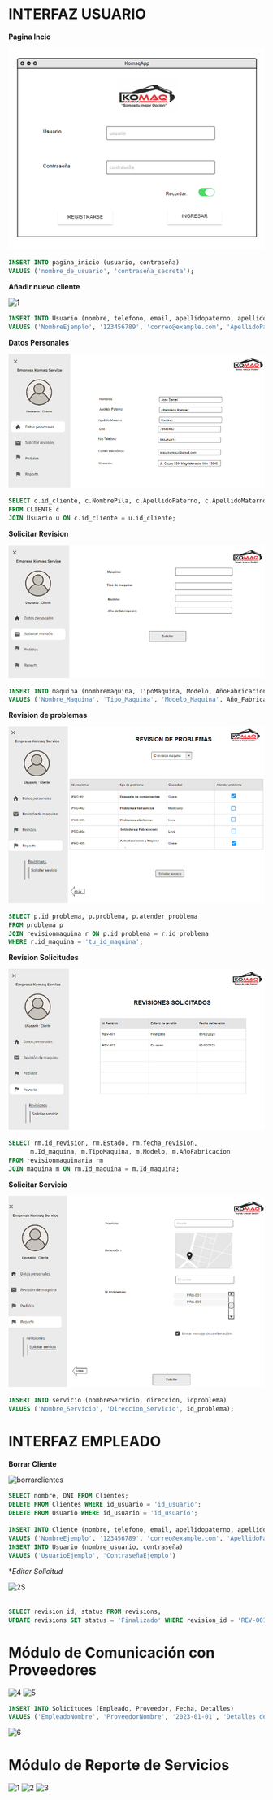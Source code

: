 # INTERFAZ USUARIO

**Pagina Incio**

![1](https://github.com/RenzoAr10/DBD-KomaqService/blob/main/Documentacion%20de%20Soporte/querys/paginainicio.png)

```sql
INSERT INTO pagina_inicio (usuario, contraseña)
VALUES ('nombre_de_usuario', 'contraseña_secreta');
```

**Añadir nuevo cliente**

![1](https://github.com/RenzoAr10/DBD-KomaqService/blob/main/Documentacion%20de%20Soporte/querys/a%C3%B1adircliente.png)

```sql
INSERT INTO Usuario (nombre, telefono, email, apellidopaterno, apellidomaterno, usuario, contraseña, direccion, DNI)
VALUES ('NombreEjemplo', '123456789', 'correo@example.com', 'ApellidoPaternoEjemplo', 'ApellidoMaternoEjemplo', 'UsuarioEjemplo', 'ContraseñaEjemplo', 'DireccionEjemplo', '12345678');
```

**Datos Personales**

![1](https://github.com/RenzoAr10/DBD-KomaqService/blob/main/Documentacion%20de%20Soporte/querys/DatosPersonales.png)

 ```sql
SELECT c.id_cliente, c.NombrePila, c.ApellidoPaterno, c.ApellidoMaterno, c.email, c.Dirección, u.usuario, u.contraseña
FROM CLIENTE c
JOIN Usuario u ON c.id_cliente = u.id_cliente;

```
**Solicitar Revision**

![1](https://github.com/RenzoAr10/DBD-KomaqService/blob/main/Documentacion%20de%20Soporte/querys/SolicitarRevision.png)

 ```sql
INSERT INTO maquina (nombremaquina, TipoMaquina, Modelo, AñoFabricacion)
VALUES ('Nombre_Maquina', 'Tipo_Maquina', 'Modelo_Maquina', Año_Fabricacion);

 ```



**Revision de problemas**

![1](https://github.com/RenzoAr10/DBD-KomaqService/blob/main/Documentacion%20de%20Soporte/querys/RevisionProblemas.png)

 ```sql
SELECT p.id_problema, p.problema, p.atender_problema
FROM problema p
JOIN revisionmaquina r ON p.id_problema = r.id_problema
WHERE r.id_maquina = 'tu_id_maquina';

 ```

**Revision Solicitudes**

![1](https://github.com/RenzoAr10/DBD-KomaqService/blob/main/Documentacion%20de%20Soporte/querys/RevisionesSolicitadas.png)

 ```sql
SELECT rm.id_revision, rm.Estado, rm.fecha_revision,
       m.Id_maquina, m.TipoMaquina, m.Modelo, m.AñoFabricacion
FROM revisionmaquinaria rm
JOIN maquina m ON rm.Id_maquina = m.Id_maquina;

 ```

**Solicitar Servicio**

![1](https://github.com/RenzoAr10/DBD-KomaqService/blob/main/Documentacion%20de%20Soporte/querys/SolicitarServicio.png?raw=true)

```sql
INSERT INTO servicio (nombreServicio, direccion, idproblema)
VALUES ('Nombre_Servicio', 'Direccion_Servicio', id_problema);

```

# INTERFAZ EMPLEADO

**Borrar Cliente**

![borrarclientes](https://github.com/RenzoAr10/DBD-KomaqService/assets/144966624/fb52fa61-d2b5-489e-a65b-64f55ac29bea)


 ```sql
SELECT nombre, DNI FROM Clientes;
DELETE FROM Clientes WHERE id_usuario = 'id_usuario';
DELETE FROM Usuario WHERE id_usuario = 'id_usuario';

INSERT INTO Cliente (nombre, telefono, email, apellidopaterno, apellidomaterno, direccion, DNI)
VALUES ('NombreEjemplo', '123456789', 'correo@example.com', 'ApellidoPaternoEjemplo', 'ApellidoMaternoEjemplo', 'DireccionEjemplo', '12345678');
INSERT INTO Usuario (nombre_usuario, contraseña)
VALUES ('UsuarioEjemplo', 'ContraseñaEjemplo')
```


**Editar Solicitud*

![2S](https://github.com/RenzoAr10/DBD-KomaqService/assets/55066238/0a8d579f-9ddc-4159-96b2-2f48d38873b6)

 ```sql

SELECT revision_id, status FROM revisions;
UPDATE revisions SET status = 'Finalizado' WHERE revision_id = 'REV-001';

```

# Módulo de Comunicación con Proveedores
![4](https://github.com/RenzoAr10/DBD-KomaqService/assets/55066238/616c0aae-cef2-4f1e-a400-a784d9a21096)
![5](https://github.com/RenzoAr10/DBD-KomaqService/assets/55066238/5fa26fcc-61d6-46eb-a956-f1a436b08f35)

 ```sql
INSERT INTO Solicitudes (Empleado, Proveedor, Fecha, Detalles)
VALUES ('EmpleadoNombre', 'ProveedorNombre', '2023-01-01', 'Detalles de la solicitud');
```
![6](https://github.com/RenzoAr10/DBD-KomaqService/assets/55066238/e01181ab-70d8-4c20-aec3-13ae1e6d561a)

# Módulo de Reporte de Servicios
![1](https://github.com/RenzoAr10/DBD-KomaqService/assets/55066238/07f05f0c-11f3-49b3-a928-06edcd0f163c)
![2](https://github.com/RenzoAr10/DBD-KomaqService/assets/55066238/06145328-d418-4a01-b0da-78e57b59089d)
![3](https://github.com/RenzoAr10/DBD-KomaqService/assets/55066238/f804b50c-ffdf-4fc0-a7a2-bacd793b7783)




